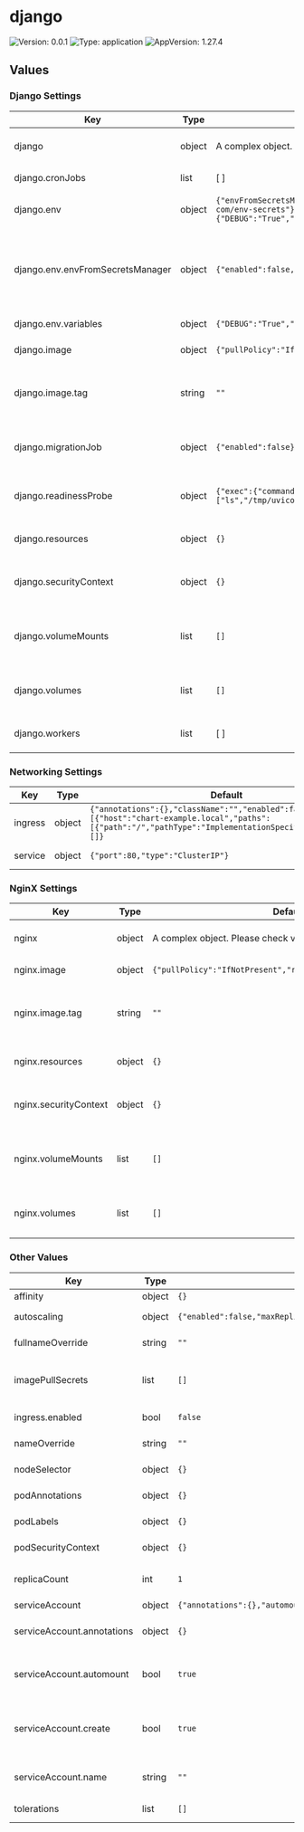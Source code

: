 # django

![Version: 0.0.1](https://img.shields.io/badge/Version-0.0.1-informational?style=flat-square) ![Type: application](https://img.shields.io/badge/Type-application-informational?style=flat-square) ![AppVersion: 1.27.4](https://img.shields.io/badge/AppVersion-1.27.4-informational?style=flat-square)

## Values

### Django Settings

| Key | Type | Default | Description |
|-----|------|---------|-------------|
| django | object | A complex object. Please check values below | Django Specific Configurations |
| django.cronJobs | list | [ ] | Enables cron jobs |
| django.env | object | `{"envFromSecretsManager":{"enabled":false,"secretPath":"dev/example-com/env-secrets"},"variables":{"DEBUG":"True","PYTHONDONTWRITEBYTECODE":"1","PYTHONUNBUFFERED":"1"}}` | Django environment variables |
| django.env.envFromSecretsManager | object | `{"enabled":false,"secretPath":"dev/example-com/env-secrets"}` | Use AWS secrets manager ref. Works with external-secrets operator |
| django.env.variables | object | `{"DEBUG":"True","PYTHONDONTWRITEBYTECODE":"1","PYTHONUNBUFFERED":"1"}` | Extra env variables |
| django.image | object | `{"pullPolicy":"IfNotPresent","repository":"django","tag":""}` | Django image settings |
| django.image.tag | string | `""` | Overrides the image tag whose default is the chart appVersion |
| django.migrationJob | object | `{"enabled":false}` | Enables migration job before rolling the update |
| django.readinessProbe | object | `{"exec":{"command":["ls","/tmp/uvicorn.sock"]},"initialDelaySeconds":5,"periodSeconds":5}` | Django container readiness probe |
| django.resources | object | `{}` | Django container resources |
| django.securityContext | object | `{}` | Django container security context |
| django.volumeMounts | list | `[]` | Django container additional volumes mounts |
| django.volumes | list | `[]` | Django container additional volumes |
| django.workers | list | [ ] | Enables Django Workers |

### Networking Settings

| Key | Type | Default | Description |
|-----|------|---------|-------------|
| ingress | object | `{"annotations":{},"className":"","enabled":false,"hosts":[{"host":"chart-example.local","paths":[{"path":"/","pathType":"ImplementationSpecific"}]}],"tls":[]}` | Ingress settings |
| service | object | `{"port":80,"type":"ClusterIP"}` | Service settings |

### NginX Settings

| Key | Type | Default | Description |
|-----|------|---------|-------------|
| nginx | object | A complex object. Please check values below | NginX Specific Configurations |
| nginx.image | object | `{"pullPolicy":"IfNotPresent","repository":"nginx","tag":""}` | NginX image settings |
| nginx.image.tag | string | `""` | Overrides the image tag whose default is the chart appVersion |
| nginx.resources | object | `{}` | NginX container resources |
| nginx.securityContext | object | `{}` | NginX container security context |
| nginx.volumeMounts | list | `[]` | NginX container additional volumes mounts |
| nginx.volumes | list | `[]` | NginX container additional volumes |

### Other Values

| Key | Type | Default | Description |
|-----|------|---------|-------------|
| affinity | object | `{}` | Affinity settings |
| autoscaling | object | `{"enabled":false,"maxReplicas":100,"minReplicas":1,"targetCPUUtilizationPercentage":80}` | Autoscaling settings |
| fullnameOverride | string | `""` | Overrides full release name |
| imagePullSecrets | list | `[]` | Secret that used to store docker registry credentials |
| ingress.enabled | bool | `false` | Enables ingress when true |
| nameOverride | string | `""` | Overrides release name |
| nodeSelector | object | `{}` | Node selector settings |
| podAnnotations | object | `{}` | Annotations to add to the pod |
| podLabels | object | `{}` | Labels to add to the pod |
| podSecurityContext | object | `{}` | Security context of the pod |
| replicaCount | int | `1` | Number of replicas to sping up |
| serviceAccount | object | `{"annotations":{},"automount":true,"create":true,"name":""}` | Service Account |
| serviceAccount.annotations | object | `{}` | Annotations to add to the service account |
| serviceAccount.automount | bool | `true` | Automatically mount a ServiceAccount's API credentials? |
| serviceAccount.create | bool | `true` | Specifies whether a service account should be created |
| serviceAccount.name | string | `""` | The name of the service account to use. |
| tolerations | list | `[]` | Tolerations settings |

